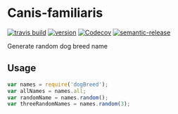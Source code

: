 # Canis-familiaris

[![travis build](https://img.shields.io/travis/mig-25/Canis-familiaris.svg?style=flat-square)](https://travis-ci.org/mig-25/Canis-familiaris)
[![version](https://img.shields.io/npm/v/canis-familiaris.svg?style=flat-square)](https://www.npmjs.com/~mig-25)
[![Codecov](https://img.shields.io/codecov/c/github/codecov/example-python.svg?maxAge=2592000?style=flat-square)](https://codecov.io/gh/mig-25/Canis-familiaris)
[![semantic-release](https://img.shields.io/badge/%20%20%F0%9F%93%A6%F0%9F%9A%80-semantic--release-e10079.svg?style=flat-square)](https://github.com/semantic-release/semantic-release)

Generate random dog breed name

## Usage

```javascript
var names = require('dogBreed');
var allNames = names.all;
var randomName = names.random();
var threeRandomNames = names.random(3);
```
